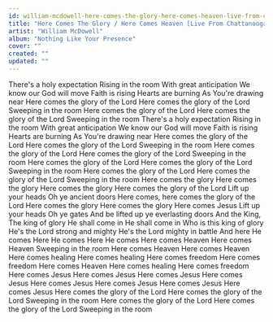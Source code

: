 ```yaml
---
id: william-mcdowell-here-comes-the-glory-here-comes-heaven-live-from-chattanooga-tn
title: "Here Comes The Glory / Here Comes Heaven [Live From Chattanooga, TN]"
artist: "William McDowell"
album: "Nothing Like Your Presence"
cover: ""
created: ""
updated: ""
---
```


There's a holy expectation
Rising in the room
With great anticipation
We know our God will move
Faith is rising
Hearts are burning
As You're drawing near
Here comes the glory of the Lord
Here comes the glory of the Lord
Sweeping in the room
Here comes the glory of the Lord
Here comes the glory of the Lord
Sweeping in the room
There's a holy expectation
Rising in the room
With great anticipation
We know our God will move
Faith is rising
Hearts are burning
As You're drawing near
Here comes the glory of the Lord
Here comes the glory of the Lord
Sweeping in the room
Here comes the glory of the Lord
Here comes the glory of the Lord
Sweeping in the room
Here comes the glory of the Lord
Here comes the glory of the Lord
Sweeping in the room
Here comes the glory of the Lord
Here comes the glory of the Lord
Sweeping in the room
Here comes the glory
Here comes the glory
Here comes the glory
Here comes the glory of the Lord
Lift up your heads
Oh ye ancient doors
Here comes, here comes the glory of the Lord
Here comes the glory
Here comes the glory
Here comes Jesus
Lift up your heads
Oh ye gates
And be lifted up ye everlasting doors
And the King, The king of glory
He shall come in
He shall come in
Who is this king of glory
He's the Lord strong and mighty
He's the Lord mighty in battle
And here He comes
Here He comes
Here He comes
Here comes Heaven
Here comes Heaven
Sweeping in the room
Here comes Heaven
Here comes Heaven
Here comes healing
Here comes healing
Here comes freedom
Here comes freedom
Here comes Heaven
Here comes healing
Here comes freedom
Here comes Jesus
Here comes Jesus
Here comes Jesus
Here comes Jesus
Here comes Jesus
Here comes Jesus
Here comes Jesus
Here comes Jesus
Here comes the glory of the Lord
Here comes the glory of the Lord
Sweeping in the room
Here comes the glory of the Lord
Here comes the glory of the Lord
Sweeping in the room